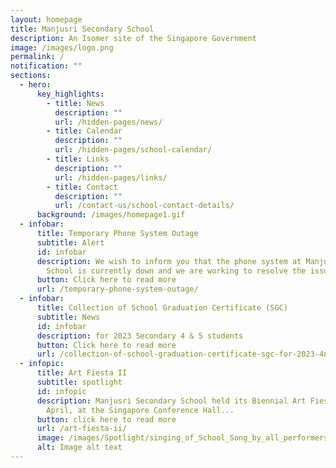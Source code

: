 ```yaml
---
layout: homepage
title: Manjusri Secondary School
description: An Isomer site of the Singapore Government
image: /images/logo.png
permalink: /
notification: ""
sections:
  - hero:
      key_highlights:
        - title: News
          description: ""
          url: /hidden-pages/news/
        - title: Calendar
          description: ""
          url: /hidden-pages/school-calendar/
        - title: Links
          description: ""
          url: /hidden-pages/links/
        - title: Contact
          description: ""
          url: /contact-us/school-contact-details/
      background: /images/homepage1.gif
  - infobar:
      title: Temporary Phone System Outage
      subtitle: Alert
      id: infobar
      description: We wish to inform you that the phone system at Manjusri Secondary
        School is currently down and we are working to resolve the issue...
      button: Click here to read more
      url: /temporary-phone-system-outage/
  - infobar:
      title: Collection of School Graduation Certificate (SGC)
      subtitle: News
      id: infobar
      description: for 2023 Secondary 4 & 5 students
      button: Click here to read more
      url: /collection-of-school-graduation-certificate-sgc-for-2023-4nt-students/
  - infopic:
      title: Art Fiesta II
      subtitle: spotlight
      id: infopic
      description: Manjusri Secondary School held its Biennial Art Fiesta II on 7
        April, at the Singapore Conference Hall...
      button: click here to read more
      url: /art-fiesta-ii/
      image: /images/Spotlight/singing_of_School_Song_by_all_performers.jpg
      alt: Image alt text
---
```

